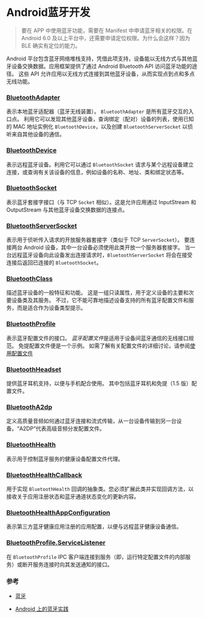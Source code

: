 # Android蓝牙开发
> 要在 APP 中使用蓝牙功能，需要在 Manifest 中申请蓝牙相关的权限。在 Android 6.0 及以上平台中，还需要申请定位权限。为什么会这样？因为 BLE 确实有定位的能力。

Android 平台包含蓝牙网络堆栈支持，凭借此项支持，设备能以无线方式与其他蓝牙设备交换数据。应用框架提供了通过 Android Bluetooth API 访问蓝牙功能的途径。 这些 API 允许应用以无线方式连接到其他蓝牙设备，从而实现点到点和多点无线功能。



### [BluetoothAdapter](https://developer.android.com/reference/android/bluetooth/BluetoothAdapter.html)

表示本地蓝牙适配器（蓝牙无线装置）。 `BluetoothAdapter` 是所有蓝牙交互的入口点。 利用它可以发现其他蓝牙设备，查询绑定（配对）设备的列表，使用已知的 MAC 地址实例化 `BluetoothDevice`，以及创建 `BluetoothServerSocket` 以侦听来自其他设备的通信。



### [BluetoothDevice](https://developer.android.com/reference/android/bluetooth/BluetoothDevice.html)

表示远程蓝牙设备。利用它可以通过 `BluetoothSocket` 请求与某个远程设备建立连接，或查询有关该设备的信息，例如设备的名称、地址、类和绑定状态等。



### [BluetoothSocket](https://developer.android.com/reference/android/bluetooth/BluetoothSocket.html)

表示蓝牙套接字接口（与 TCP `Socket` 相似）。这是允许应用通过 InputStream 和 OutputStream 与其他蓝牙设备交换数据的连接点。



### [BluetoothServerSocket](https://developer.android.com/reference/android/bluetooth/BluetoothServerSocket.html)

表示用于侦听传入请求的开放服务器套接字（类似于 TCP `ServerSocket`）。 要连接两台 Android 设备，其中一台设备必须使用此类开放一个服务器套接字。 当一台远程蓝牙设备向此设备发出连接请求时，`BluetoothServerSocket` 将会在接受连接后返回已连接的 `BluetoothSocket`。



### [BluetoothClass](https://developer.android.com/reference/android/bluetooth/BluetoothClass.html)

描述蓝牙设备的一般特征和功能。 这是一组只读属性，用于定义设备的主要和次要设备类及其服务。 不过，它不能可靠地描述设备支持的所有蓝牙配置文件和服务，而是适合作为设备类型提示。



### [BluetoothProfile](https://developer.android.com/reference/android/bluetooth/BluetoothProfile.html)

表示蓝牙配置文件的接口。 *蓝牙配置文件*是适用于设备间蓝牙通信的无线接口规范。 免提配置文件便是一个示例。 如需了解有关配置文件的详细讨论，请参阅[使用配置文件](https://developer.android.com/guide/topics/connectivity/bluetooth#Profiles)



### [BluetoothHeadset](https://developer.android.com/reference/android/bluetooth/BluetoothHeadset.html)

提供蓝牙耳机支持，以便与手机配合使用。 其中包括蓝牙耳机和免提（1.5 版）配置文件。



### [BluetoothA2dp](https://developer.android.com/reference/android/bluetooth/BluetoothA2dp.html)

定义高质量音频如何通过蓝牙连接和流式传输，从一台设备传输到另一台设备。“A2DP”代表高级音频分发配置文件。



### [BluetoothHealth](https://developer.android.com/reference/android/bluetooth/BluetoothHealth.html)

表示用于控制蓝牙服务的健康设备配置文件代理。



### [BluetoothHealthCallback](https://developer.android.com/reference/android/bluetooth/BluetoothHealthCallback.html)

用于实现 `BluetoothHealth` 回调的抽象类。您必须扩展此类并实现回调方法，以接收关于应用注册状态和蓝牙通道状态变化的更新内容。



### [BluetoothHealthAppConfiguration](https://developer.android.com/reference/android/bluetooth/BluetoothHealthAppConfiguration.html)

表示第三方蓝牙健康应用注册的应用配置，以便与远程蓝牙健康设备通信。



### [BluetoothProfile.ServiceListener](https://developer.android.com/reference/android/bluetooth/BluetoothProfile.ServiceListener.html)

在 `BluetoothProfile` IPC 客户端连接到服务（即，运行特定配置文件的内部服务）或断开服务连接时向其发送通知的接口。



### 参考

* [蓝牙](https://developer.android.com/guide/topics/connectivity/bluetooth)

* [Android 上的蓝牙实践](https://juejin.im/entry/583d9054c59e0d006b4bb039)